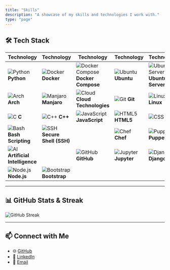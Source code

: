 ```yaml
---
title: "Skills"
description: "A showcase of my skills and technologies I work with."
type: "page"
---
```


## 🛠️ Tech Stack

| **Technology**                                   | **Technology**                                               | **Technology**                                                  | **Technology**                                      | **Technology**                                      |
| ------------------------------------------------ | ------------------------------------------------------------ | --------------------------------------------------------------- | --------------------------------------------------- | --------------------------------------------------- |
| ![Python](/about/python-original.svg) **Python**  | ![Docker](/about/docker-original.svg) **Docker**              | ![Docker Compose](/about/docker-icon_146192.svg) **Docker Compose** | ![Ubuntu](/about/ubuntu-original.svg) **Ubuntu**     | ![Ubuntu Server](/about/ubuntu-original.svg) **Ubuntu Server** |
| ![Arch](/about/archlinux-original.svg) **Arch**   | ![Manjaro](/about/manjarowelcome_94304.svg) **Manjaro**       | ![Cloud](/about/amazonwebservices-original-wordmark.svg) **Cloud Technologies** | ![Git](/about/github-original.svg) **Git**         | ![Linux](/about/linux-original.svg) **Linux**         |
| ![C](/about/c-original.svg) **C**                 | ![C++](/about/cplusplus-original.svg) **C++**                 | ![JavaScript](/about/javascript-original.svg) **JavaScript**     | ![HTML5](/about/html5-original.svg) **HTML5**        | ![CSS](/about/css3-original.svg) **CSS**              |
| ![Bash](/about/bash-original.svg) **Bash Scripting** | ![SSH](/about/ssh-original.svg) **Secure Shell (SSH)**       | | ![Chef](/about/chef-original.svg) **Chef**           | ![Puppet](/about/puppet_logo_icon_168888.svg) **Puppet** |
| ![AI](/about/ai_artificial_intelligence_technology_cpu_chip_icon_179499.svg) **Artificial Intelligence** | | ![GitHub](/about/github-original.svg) **GitHub**             | ![Jupyter](/about/jupyter-original.svg) **Jupyter**   | ![Django](/about/django-plain.svg) **Django**        |
| ![Node.js](/about/nodejs-original.svg) **Node.js** | ![Bootstrap](/about/bootstrap_plain_wordmark_logo_icon_146620.svg) **Bootstrap** | | | |

---

## 📊 GitHub Stats & Streak

![GitHub Streak](https://github-readme-streak-stats.herokuapp.com/?user=zenvila&theme=dark&hide_border=true)

---

## 📫 Connect with Me

- 🌐 [GitHub](https://github.com/Zenvila)
- 💼 [LinkedIn](https://www.linkedin.com/in/haris-shahzad-7b8746291/)
- 📧 [Email](mailto:arainharis151@gmail.com)
